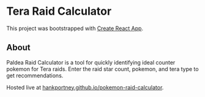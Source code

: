 # Tera Raid Calculator

This project was bootstrapped with [Create React App](https://github.com/facebook/create-react-app).

## About

Paldea Raid Calculator is a tool for quickly identifying ideal counter pokemon for Tera raids. Enter the raid star count, pokemon, and tera type to get recommendations.

Hosted live at [hankportney.github.io/pokemon-raid-calculator](https://hankportney.github.io/pokemon-raid-calculator).

